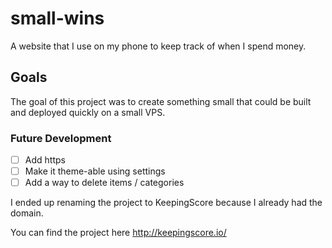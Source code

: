 # small-wins

A website that I use on my phone to keep track of when I spend money.

## Goals

The goal of this project was to create something small that could be built and deployed quickly on a small VPS.

### Future Development

- [ ] Add https
- [ ] Make it theme-able using settings
- [ ] Add a way to delete items / categories

I ended up renaming the project to KeepingScore because I already had the domain.

You can find the project here
http://keepingscore.io/
